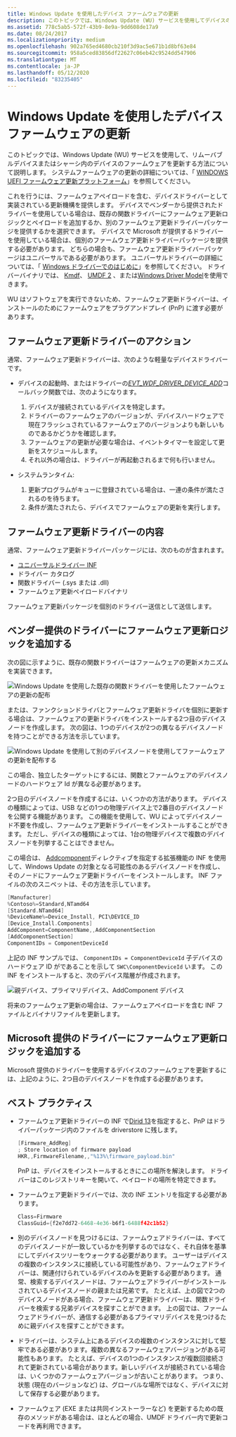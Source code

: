 ```yaml
---
title: Windows Update を使用したデバイス ファームウェアの更新
description: このトピックでは、Windows Update (WU) サービスを使用してデバイスのファームウェアを更新する方法について説明します。
ms.assetid: 778c5ab5-572f-43b9-8e9a-9dd608de17a9
ms.date: 08/24/2017
ms.localizationpriority: medium
ms.openlocfilehash: 902a765ed4680cb210f3d9ac5e671b1d8bf63e84
ms.sourcegitcommit: 958a5ced83856df22627c06eb42c9524dd547906
ms.translationtype: MT
ms.contentlocale: ja-JP
ms.lasthandoff: 05/12/2020
ms.locfileid: "83235405"
---
```

# <a name="updating-device-firmware-using-windows-update"></a>Windows Update を使用したデバイス ファームウェアの更新

このトピックでは、Windows Update (WU) サービスを使用して、リムーバブルデバイスまたはシャーシ内のデバイスのファームウェアを更新する方法について説明します。  システムファームウェアの更新の詳細については、「 [WINDOWS UEFI ファームウェア更新プラットフォーム](../bringup/windows-uefi-firmware-update-platform.md)」を参照してください。

これを行うには、ファームウェアペイロードを含む、デバイスドライバーとして実装されている更新機構を提供します。  デバイスでベンダーから提供されたドライバーを使用している場合は、既存の関数ドライバーにファームウェア更新ロジックとペイロードを追加するか、別のファームウェア更新ドライバーパッケージを提供するかを選択できます。  デバイスで Microsoft が提供するドライバーを使用している場合は、個別のファームウェア更新ドライバーパッケージを提供する必要があります。  どちらの場合も、ファームウェア更新ドライバーパッケージはユニバーサルである必要があります。  ユニバーサルドライバーの詳細については、「 [Windows ドライバーでのはじめに](../develop/getting-started-with-windows-drivers.md)」を参照してください。  ドライバーバイナリでは、 [Kmdf](../wdf/index.md)、 [UMDF 2](../wdf/getting-started-with-umdf-version-2.md) 、または[Windows Driver Model](https://docs.microsoft.com/windows-hardware/drivers/kernel/windows-driver-model)を使用できます。 

WU はソフトウェアを実行できないため、ファームウェア更新ドライバーは、インストールのためにファームウェアをプラグアンドプレイ (PnP) に渡す必要があります。

## <a name="firmware-update-driver-actions"></a>ファームウェア更新ドライバーのアクション

通常、ファームウェア更新ドライバーは、次のような軽量なデバイスドライバーです。

* デバイスの起動時、またはドライバーの[*EVT_WDF_DRIVER_DEVICE_ADD*](https://docs.microsoft.com/windows-hardware/drivers/ddi/wdfdriver/nc-wdfdriver-evt_wdf_driver_device_add)コールバック関数では、次のようになります。

    1. デバイスが接続されているデバイスを特定します。
    2. ドライバーのファームウェアのバージョンが、デバイスハードウェアで現在フラッシュされているファームウェアのバージョンよりも新しいものであるかどうかを確認します。
    3. ファームウェアの更新が必要な場合は、イベントタイマーを設定して更新をスケジュールします。
    4. それ以外の場合は、ドライバーが再起動されるまで何も行いません。

* システムランタイム:

    1. 更新プログラムがキューに登録されている場合は、一連の条件が満たされるのを待ちます。
    2. 条件が満たされたら、デバイスでファームウェアの更新を実行します。

## <a name="firmware-update-driver-contents"></a>ファームウェア更新ドライバーの内容

通常、ファームウェア更新ドライバーパッケージには、次のものが含まれます。

* [ユニバーサルドライバー INF](using-a-universal-inf-file.md)
* ドライバー カタログ
* 関数ドライバー (.sys または .dll)
* ファームウェア更新ペイロードバイナリ

ファームウェア更新パッケージを個別のドライバー送信として送信します。

## <a name="adding-firmware-update-logic-to-a-vendor-supplied-driver"></a>ベンダー提供のドライバーにファームウェア更新ロジックを追加する

次の図に示すように、既存の関数ドライバーはファームウェアの更新メカニズムを実装できます。

![Windows Update を使用した既存の関数ドライバーを使用したファームウェアの更新の配布](images/single-devnode.png)

または、ファンクションドライバとファームウェア更新ドライバを個別に更新する場合は、ファームウェアの更新ドライバをインストールする2つ目のデバイスノードを作成します。  次の図は、1つのデバイスが2つの異なるデバイスノードを持つことができる方法を示しています。

![Windows Update を使用して別のデバイスノードを使用してファームウェアの更新を配布する](images/two-devnodes.png)

この場合、独立したターゲットにするには、関数とファームウェアのデバイスノードのハードウェア Id が異なる必要があります。

2つ目のデバイスノードを作成するには、いくつかの方法があります。  デバイスの種類によっては、USB などの1つの物理デバイス上で2番目のデバイスノードを公開する機能があります。  この機能を使用して、WU によってデバイスノード不要を作成し、ファームウェア更新ドライバーをインストールすることができます。  ただし、デバイスの種類によっては、1台の物理デバイスで複数のデバイスノードを列挙することはできません。

この場合は、 [Addcomponent](../install/inf-addcomponent-directive.md)ディレクティブを指定する拡張機能の INF を使用して、Windows Update の対象となる可能性のあるデバイスノードを作成し、そのノードにファームウェア更新ドライバーをインストールします。  INF ファイルの次のスニペットは、その方法を示しています。

```cpp
[Manufacturer]
%Contoso%=Standard,NTamd64
[Standard.NTamd64]
%DeviceName%=Device_Install, PCI\DEVICE_ID
[Device_Install.Components]
AddComponent=ComponentName,,AddComponentSection
[AddComponentSection]
ComponentIDs = ComponentDeviceId
```

上記の INF サンプルでは、 `ComponentIDs = ComponentDeviceId` 子デバイスのハードウェア ID がであることを示して `SWC\ComponentDeviceId` います。  この INF をインストールすると、次のデバイス階層が作成されます。

![親デバイス、プライマリデバイス、AddComponent デバイス](images/component-device-hierarchy.png)

将来のファームウェア更新の場合は、ファームウェアペイロードを含む INF ファイルとバイナリファイルを更新します。

## <a name="adding-firmware-update-logic-to-a-microsoft-supplied-driver"></a>Microsoft 提供のドライバーにファームウェア更新ロジックを追加する

Microsoft 提供のドライバーを使用するデバイスのファームウェアを更新するには、上記のように、2つ目のデバイスノードを作成する必要があります。

## <a name="best-practices"></a>ベスト プラクティス

* ファームウェア更新ドライバーの INF で[Dirid 13](using-dirids.md)を指定すると、PnP はドライバーパッケージ内のファイルを driverstore に残します。

    ```cpp
    [Firmware_AddReg]
    ; Store location of firmware payload
    HKR,,FirmwareFilename,,"%13%\firmware_payload.bin"
    ```

    PnP は、デバイスをインストールするときにこの場所を解決します。  ドライバーはこのレジストリキーを開いて、ペイロードの場所を特定できます。

* ファームウェア更新ドライバーでは、次の INF エントリを指定する必要があります。

    ```cpp
    Class=Firmware
    ClassGuid={f2e7dd72-6468-4e36-b6f1-6488f42c1b52}
    ```

* 別のデバイスノードを見つけるには、ファームウェアドライバーは、すべてのデバイスノードが一致しているかを列挙するのではなく、それ自体を基準にしてデバイスツリーをウォークする必要があります。  ユーザーはデバイスの複数のインスタンスに接続している可能性があり、ファームウェアドライバーは、関連付けられているデバイスのみを更新する必要があります。  通常、検索するデバイスノードは、ファームウェアドライバーがインストールされているデバイスノードの親または兄弟です。 たとえば、上の図で2つのデバイスノードがある場合、ファームウェア更新ドライバーは、関数ドライバーを検索する兄弟デバイスを探すことができます。  上の図では、ファームウェアドライバーが、通信する必要があるプライマリデバイスを見つけるために親デバイスを探すことができます。

* ドライバーは、システム上にあるデバイスの複数のインスタンスに対して堅牢である必要があります。複数の異なるファームウェアバージョンがある可能性もあります。  たとえば、デバイスの1つのインスタンスが複数回接続されて更新されている場合があります。新しいデバイスが接続されている場合は、いくつかのファームウェアバージョンが古いことがあります。  つまり、状態 (現在のバージョンなど) は、グローバルな場所ではなく、デバイスに対して保存する必要があります。

* ファームウェア (EXE または共同インストーラーなど) を更新するための既存のメソッドがある場合は、ほとんどの場合、UMDF ドライバー内で更新コードを再利用できます。
